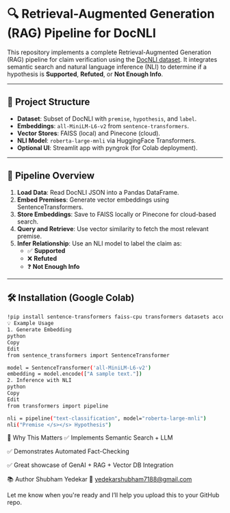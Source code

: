# 🔍 Retrieval-Augmented Generation (RAG) Pipeline for DocNLI

This repository implements a complete Retrieval-Augmented Generation (RAG) pipeline for claim verification using the [DocNLI dataset](https://huggingface.co/datasets/doc_nli). It integrates semantic search and natural language inference (NLI) to determine if a hypothesis is **Supported**, **Refuted**, or **Not Enough Info**.

---

## 📁 Project Structure

- **Dataset**: Subset of DocNLI with `premise`, `hypothesis`, and `label`.
- **Embeddings**: `all-MiniLM-L6-v2` from `sentence-transformers`.
- **Vector Stores**: FAISS (local) and Pinecone (cloud).
- **NLI Model**: `roberta-large-mnli` via HuggingFace Transformers.
- **Optional UI**: Streamlit app with pyngrok (for Colab deployment).

---

## 🚀 Pipeline Overview

1. **Load Data**: Read DocNLI JSON into a Pandas DataFrame.
2. **Embed Premises**: Generate vector embeddings using SentenceTransformers.
3. **Store Embeddings**: Save to FAISS locally or Pinecone for cloud-based search.
4. **Query and Retrieve**: Use vector similarity to fetch the most relevant premise.
5. **Infer Relationship**: Use an NLI model to label the claim as:
   - ✅ **Supported**
   - ❌ **Refuted**
   - ❓ **Not Enough Info**

---

## 🛠️ Installation (Google Colab)

```bash
!pip install sentence-transformers faiss-cpu transformers datasets accelerate pinecone
💡 Example Usage
1. Generate Embedding
python
Copy
Edit
from sentence_transformers import SentenceTransformer

model = SentenceTransformer('all-MiniLM-L6-v2')
embedding = model.encode(["A sample text."])
2. Inference with NLI
python
Copy
Edit
from transformers import pipeline

nli = pipeline("text-classification", model="roberta-large-mnli")
nli("Premise </s></s> Hypothesis")
```
🎯 Why This Matters
✅ Implements Semantic Search + LLM

✅ Demonstrates Automated Fact-Checking

✅ Great showcase of GenAI + RAG + Vector DB Integration

📚 Author
Shubham Yedekar
📧 yedekarshubham7188@gmail.com



Let me know when you're ready and I’ll help you upload this to your GitHub repo.









